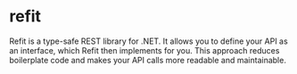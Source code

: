 # refit
​Refit is a type-safe REST library for .NET. It allows you to define your API as an interface, which Refit then implements for you. This approach reduces boilerplate code and makes your API calls more readable and maintainable.
